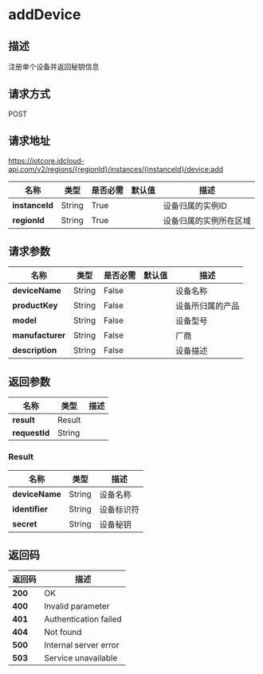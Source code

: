 # addDevice


## 描述
注册单个设备并返回秘钥信息

## 请求方式
POST

## 请求地址
https://iotcore.jdcloud-api.com/v2/regions/{regionId}/instances/{instanceId}/device:add

|名称|类型|是否必需|默认值|描述|
|---|---|---|---|---|
|**instanceId**|String|True| |设备归属的实例ID|
|**regionId**|String|True| |设备归属的实例所在区域|

## 请求参数
|名称|类型|是否必需|默认值|描述|
|---|---|---|---|---|
|**deviceName**|String|False| |设备名称|
|**productKey**|String|False| |设备所归属的产品|
|**model**|String|False| |设备型号|
|**manufacturer**|String|False| |厂商|
|**description**|String|False| |设备描述|


## 返回参数
|名称|类型|描述|
|---|---|---|
|**result**|Result| |
|**requestId**|String| |

### Result
|名称|类型|描述|
|---|---|---|
|**deviceName**|String|设备名称|
|**identifier**|String|设备标识符|
|**secret**|String|设备秘钥|

## 返回码
|返回码|描述|
|---|---|
|**200**|OK|
|**400**|Invalid parameter|
|**401**|Authentication failed|
|**404**|Not found|
|**500**|Internal server error|
|**503**|Service unavailable|
